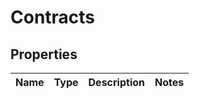 # Contracts

## Properties
Name | Type | Description | Notes
------------ | ------------- | ------------- | -------------
